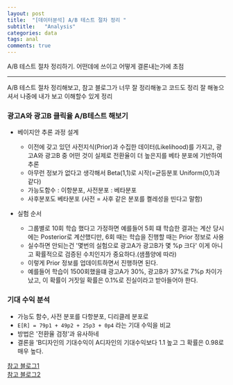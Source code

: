 ```yaml
---
layout: post
title:  "[데이터분석] A/B 테스트 절차 정리 "
subtitle:   "Analysis"
categories: data
tags: anal
comments: true
---
```


A/B 테스트 절차 정리하기. 어떤데에 쓰이고 어떻게 결론내는가에 초점

---

A/B 테스트 절차 정리해보고, 참고 블로그가 너무 잘 정리해놓고 코드도 정리 잘 해놓으셔서 나중에 내가 보고 이해할수 있게 정리
  
### 광고A와 광고B 클릭율 A/B테스트 해보기
- 베이지안 추론 과정 설계
    - 이전에 갖고 있던 사전지식(Prior)과 수집한 데이터(Likelihood)를 가지고, 광고A와 광고B 중 어떤 것이 실제로 전환율이 더 높은지를 베타 분포에 기반하여 추론
    - 아무런 정보가 없다고 생각해서 Beta(1,1)로 시작(=균등분포 Uniform(0,1)과 같다)
    - 가능도함수 : 이항분포, 사전분포 : 베타분포
    - 사후분포도 베타분포 (사전 = 사후 같은 분포를 켤레성을 띤다고 말함)

- 실험 순서
    - 그룹별로 10회 학습 했다고 가정하면 예를들어 5회 떄 학습한 결과는 계산 당시에는 Posterior로 계산했디만, 6회 때는 학습을 진행할 때는 Prior 정보로 사용
    - 실수하면 안되는건 '몇번의 실험으로 광고A가 광고B가 몇 %p 크다' 이게 아니고 확률적으로 검증된 수치인지가 중요하다.(샘플양에 따라)
    - 이렇게 Prior 정보를 업데이트하면서 진행하면 된다.
    - 예를들어 학습이 1500회했을떄 광고A가 30%, 광고B가 37%로 7%p 차이가 났고, 이 확률이 거짓일 확률은 0.1%로 진실이라고 받아들어야 한다.

### 기대 수익 분석
- 가능도 함수, 사전 분포를 다항분포, 디리클레 분포로
- ```E[R] = 79p1 + 49p2 + 25p3 + 0p4``` 라는 기대 수익을 비교
- 방법은 '전환율 검정'과 유사하네
- 결론을 'B디자인의 기대수익이 A디자인의 기대수익보다 1.1 높고 그 확률은 0.98로 매우 높다. 
  
[참고 블로그1](https://playinpap.github.io/bayesian-abtest/#ab-%ED%85%8C%EC%8A%A4%ED%8A%B8%EB%9E%80)  
[참고 블로그2](https://data-marketing-bk.tistory.com/entry/%EB%B2%A0%EC%9D%B4%EC%A7%80%EC%95%88-%EA%B8%B0%EC%B4%884-%EC%8B%A4%EC%A0%84-AB-Test-%EC%BD%94%EB%93%9C-%EA%B5%AC%ED%98%84%ED%95%98%EA%B8%B0Python)